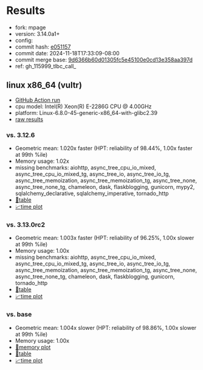 # Results

- fork: mpage
- version: 3.14.0a1+
- config: 
- commit hash: [e051157](https://github.com/mpage/cpython/commit/e051157)
- commit date: 2024-11-18T17:33:09-08:00
- commit merge base: [9d6366b60d01305fc5e45100e0cd13e358aa397d](https://github.com/mpage/cpython/commit/9d6366b60d01305fc5e45100e0cd13e358aa397d)
- ref: gh_115999_tlbc_call_

## linux x86_64 (vultr)

- [GitHub Action run](https://github.com/facebookexperimental/free-threading-benchmarking/actions/runs/11917864398)
- cpu model: Intel(R) Xeon(R) E-2286G CPU @ 4.00GHz
- platform: Linux-6.8.0-45-generic-x86_64-with-glibc2.39
- [raw results](bm-20241118-vultr-x86_64-mpage-gh_115999_tlbc_call_-3.14.0a1%2B-e051157.json)

### vs. 3.12.6

- Geometric mean: 1.020x faster (HPT: reliability of 98.44%, 1.00x faster at 99th %ile)
- Memory usage: 1.02x
- missing benchmarks: aiohttp, async_tree_cpu_io_mixed, async_tree_cpu_io_mixed_tg, async_tree_io, async_tree_io_tg, async_tree_memoization, async_tree_memoization_tg, async_tree_none, async_tree_none_tg, chameleon, dask, flaskblogging, gunicorn, mypy2, sqlalchemy_declarative, sqlalchemy_imperative, tornado_http
- [📄table](bm-20241118-vultr-x86_64-mpage-gh_115999_tlbc_call_-3.14.0a1%2B-e051157-vs-3.12.6.md)
- [📈time plot](bm-20241118-vultr-x86_64-mpage-gh_115999_tlbc_call_-3.14.0a1%2B-e051157-vs-3.12.6.svg)

### vs. 3.13.0rc2

- Geometric mean: 1.003x faster (HPT: reliability of 96.25%, 1.00x slower at 99th %ile)
- Memory usage: 1.00x
- missing benchmarks: aiohttp, async_tree_cpu_io_mixed, async_tree_cpu_io_mixed_tg, async_tree_io, async_tree_io_tg, async_tree_memoization, async_tree_memoization_tg, async_tree_none, async_tree_none_tg, chameleon, dask, flaskblogging, gunicorn, tornado_http
- [📄table](bm-20241118-vultr-x86_64-mpage-gh_115999_tlbc_call_-3.14.0a1%2B-e051157-vs-3.13.0rc2.md)
- [📈time plot](bm-20241118-vultr-x86_64-mpage-gh_115999_tlbc_call_-3.14.0a1%2B-e051157-vs-3.13.0rc2.svg)

### vs. base

- Geometric mean: 1.004x slower (HPT: reliability of 98.86%, 1.00x slower at 99th %ile)
- Memory usage: 1.00x
- [🧠memory plot](bm-20241118-vultr-x86_64-mpage-gh_115999_tlbc_call_-3.14.0a1%2B-e051157-vs-base-mem.svg)
- [📄table](bm-20241118-vultr-x86_64-mpage-gh_115999_tlbc_call_-3.14.0a1%2B-e051157-vs-base.md)
- [📈time plot](bm-20241118-vultr-x86_64-mpage-gh_115999_tlbc_call_-3.14.0a1%2B-e051157-vs-base.svg)

